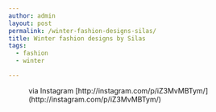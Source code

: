 ```yaml
---
author: admin
layout: post
permalink: /winter-fashion-designs-silas/
title: Winter fashion designs by Silas
tags:
  - fashion
  - winter

---
```


<figure>
	<img src="http://silasq.com/uploads/2013/12/4c268a1c6e8911e3a9cb127110f29a31_8.jpg" alt="">	<figcaption>via Instagram [http://instagram.com/p/iZ3MvMBTym/](http://instagram.com/p/iZ3MvMBTym/)</figcaption>
</figure>